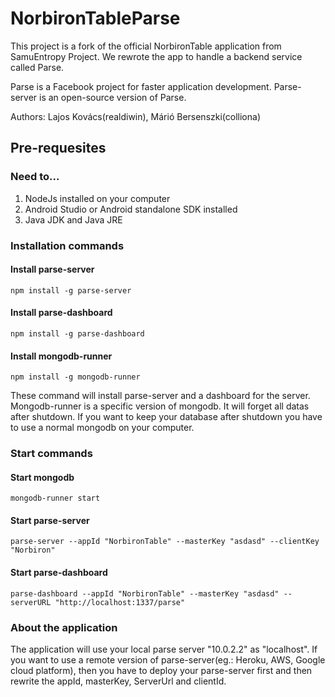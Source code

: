 # NorbironTableParse
This project is a fork of the official NorbironTable application from SamuEntropy Project.
We rewrote the app to handle a backend service called Parse.

Parse is a Facebook project for faster application development. Parse-server is an open-source version of Parse.

Authors: Lajos Kovács(realdiwin), Márió Bersenszki(colliona)


## Pre-requesites

### Need to...
1) NodeJs installed on your computer
2) Android Studio or Android standalone SDK installed
3) Java JDK and Java JRE

### Installation commands

#### Install parse-server
``` npm install -g parse-server ```
#### Install parse-dashboard
``` npm install -g parse-dashboard ```
#### Install mongodb-runner
``` npm install -g mongodb-runner ```

These command will install parse-server and a dashboard for the server. Mongodb-runner is a specific version of mongodb. It will forget all datas after shutdown. If you want to keep your database after shutdown you have to use a normal mongodb on your computer.

### Start commands

#### Start mongodb
``` mongodb-runner start ```
#### Start parse-server
``` parse-server --appId "NorbironTable" --masterKey "asdasd" --clientKey "Norbiron" ```
#### Start parse-dashboard
``` parse-dashboard --appId "NorbironTable" --masterKey "asdasd" --serverURL "http://localhost:1337/parse" ```


### About the application
The application will use your local parse server "10.0.2.2" as "localhost".
If you want to use a remote version of parse-server(eg.: Heroku, AWS, Google cloud platform), then you have to deploy your parse-server first and then rewrite the appId, masterKey, ServerUrl and clientId.